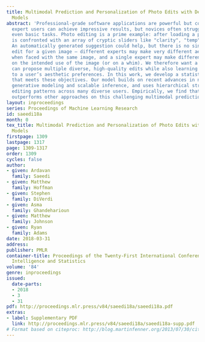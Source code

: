 ```yaml
---
title: Multimodal Prediction and Personalization of Photo Edits with Deep Generative
  Models
abstract: 'Professional-grade software applications are powerful but complicated –
  expert users can achieve impressive results, but novices often struggle to complete
  even basic tasks. Photo editing is a prime example: after loading a photo, the user
  is confronted with an array of cryptic sliders like "clarity", "temp", and "highlights".
  An automatically generated suggestion could help, but there is no single "correct"
  edit for a given image – different experts may make very different aesthetic decisions
  when faced with the same image, and a single expert may make different choices depending
  on the intended use of the image (or on a whim). We therefore want a system that
  can propose multiple diverse, high-quality edits while also learning from and adapting
  to a user’s aesthetic preferences. In this work, we develop a statistical model
  that meets these objectives. Our model builds on recent advances in neural network
  generative modeling and scalable inference, and uses hierarchical structure to learn
  editing patterns across many diverse users. Empirically, we find that our model
  outperforms other approaches on this challenging multimodal prediction task.'
layout: inproceedings
series: Proceedings of Machine Learning Research
id: saeedi18a
month: 0
tex_title: Multimodal Prediction and Personalization of Photo Edits with Deep Generative
  Models
firstpage: 1309
lastpage: 1317
page: 1309-1317
order: 1309
cycles: false
author:
- given: Ardavan
  family: Saeedi
- given: Matthew
  family: Hoffman
- given: Stephen
  family: DiVerdi
- given: Asma
  family: Ghandeharioun
- given: Matthew
  family: Johnson
- given: Ryan
  family: Adams
date: 2018-03-31
address: 
publisher: PMLR
container-title: Proceedings of the Twenty-First International Conference on Artficial
  Intelligence and Statistics
volume: '84'
genre: inproceedings
issued:
  date-parts:
  - 2018
  - 3
  - 31
pdf: http://proceedings.mlr.press/v84/saeedi18a/saeedi18a.pdf
extras:
- label: Supplementary PDF
  link: http://proceedings.mlr.press/v84/saeedi18a/saeedi18a-supp.pdf
# Format based on citeproc: http://blog.martinfenner.org/2013/07/30/citeproc-yaml-for-bibliographies/
---
```

